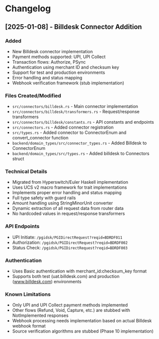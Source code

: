 # Changelog

## [2025-01-08] - Billdesk Connector Addition

### Added
- New Billdesk connector implementation
- Payment methods supported: UPI, UPI Collect
- Transaction flows: Authorize, PSync
- Authentication using merchant ID and checksum key
- Support for test and production environments
- Error handling and status mapping
- Webhook verification framework (stub implementation)

### Files Created/Modified
- `src/connectors/billdesk.rs` - Main connector implementation
- `src/connectors/billdesk/transformers.rs` - Request/response transformers
- `src/connectors/billdesk/constants.rs` - API constants and endpoints
- `src/connectors.rs` - Added connector registration
- `src/types.rs` - Added connector to ConnectorEnum and convert_connector function
- `backend/domain_types/src/connector_types.rs` - Added Billdesk to ConnectorEnum
- `backend/domain_types/src/types.rs` - Added billdesk to Connectors struct

### Technical Details
- Migrated from Hyperswitch/Euler Haskell implementation
- Uses UCS v2 macro framework for trait implementations
- Implements proper error handling and status mapping
- Full type safety with guard rails
- Amount handling using StringMinorUnit converter
- Dynamic extraction of all request data from router data
- No hardcoded values in request/response transformers

### API Endpoints
- UPI Initiate: `/pgidsk/PGIDirectRequest?reqid=BDRDF011`
- Authorization: `/pgidsk/PGIDirectRequest?reqid=BDRDF002`
- Status Check: `/pgidsk/PGIDirectRequest?reqid=BDRDF003`

### Authentication
- Uses Basic authentication with merchant_id:checksum_key format
- Supports both test (uat.billdesk.com) and production (www.billdesk.com) environments

### Known Limitations
- Only UPI and UPI Collect payment methods implemented
- Other flows (Refund, Void, Capture, etc.) are stubbed with NotImplemented responses
- Webhook processing needs implementation based on actual Billdesk webhook format
- Source verification algorithms are stubbed (Phase 10 implementation)